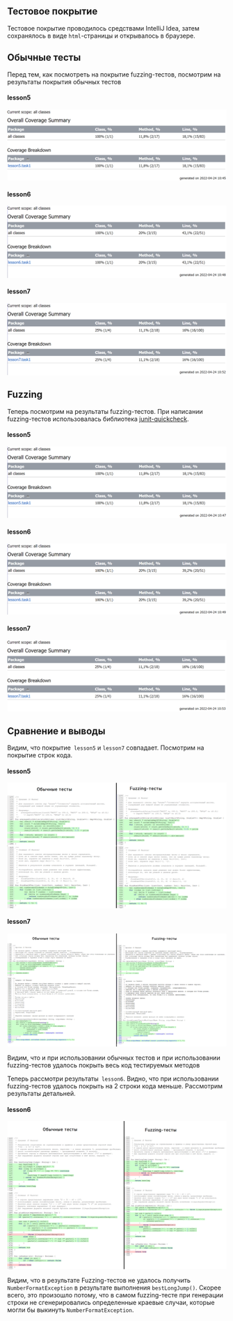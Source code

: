 ## Тестовое покрытие

Тестовое покрытие проводилось средствами IntelliJ Idea, затем сохранялось в виде `html`-страницы  и открывалось в браузере.

## Обычные тесты

Перед тем, как посмотреть на покрытие fuzzing-тестов, посмотрим на результаты покрытия обычных тестов

#### lesson5

![](./coverageWithoutFuzzing/lesson5/results.png)

#### lesson6

![](./coverageWithoutFuzzing/lesson6/results.png)

#### lesson7

![image-20220424110029526](./coverageWithoutFuzzing/lesson7/results.png)

## Fuzzing

Теперь посмотрим на результаты fuzzing-тестов. При написании fuzzing-тестов использовалась библиотека [junit-quickcheck](https://github.com/pholser/junit-quickcheck).

#### lesson5

![](./coverageWithFuzzing/lesson5/results.png)

#### lesson6

![](./coverageWithFuzzing/lesson6/results.png)

#### lesson7

![](./coverageWithFuzzing/lesson7/results.png)

## Сравнение и выводы

Видим, что покрытие` lesson5` и `lesson7` совпадает. Посмотрим на покрытие строк кода.

#### lesson5

![](./lines_lesson5.png)

#### lesson7

![](./lines_lesson7.png)

Видим, что и при использовании обычных тестов и при использовании fuzzing-тестов удалось покрыть весь код тестируемых методов

Теперь рассмотри результаты` lesson6`. Видно, что при использовании fuzzing-тестов удалось покрыть на 2 строки кода меньше. Рассмотрим результаты детальней.

#### lesson6

![](./lines_lesson6.png)

Видим, что в результате Fuzzing-тестов не удалось получить `NumberFormatException` в результате выполнения `bestLongJump()`. Скорее всего, это произошло потому, что в самом fuzzing-тесте при генерации строки не сгенерировались определенные краевые случаи, которые могли бы выкинуть `NumberFormatException`.

